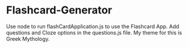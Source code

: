 # Flashcard-Generator

Use node to run flashCardApplication.js to use the Flashcard App. Add questions and Cloze options in the questions.js file. My theme for this is Greek Mythology. 